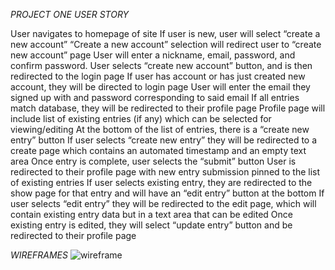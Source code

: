 *PROJECT ONE USER STORY*

User navigates to homepage of site
If user is new, user will select “create a new account”
“Create a new account” selection will redirect user to “create new account” page
User will enter a nickname, email, password, and confirm password.
User selects “create new account” button, and is then redirected to the login page
If user has account or has just created new account, they will be directed to login page
User will enter the email they signed up with and password corresponding to said email
If all entries match database, they will be redirected to their profile page
Profile page will include list of existing entries (if any) which can be selected for viewing/editing
At the bottom of the list of entries, there is a “create new entry” button
If user selects “create new entry” they will be redirected to a create page which contains an automated timestamp and an empty text area
Once entry is complete, user selects the “submit” button
User is redirected to their profile page with new entry submission pinned to the list of existing entries
If user selects existing entry, they are redirected to the show page for that entry and will have an “edit entry” button at the bottom
If user selects “edit entry” they will be redirected to the edit page, which will contain existing entry data but in a text area that can be edited
Once existing entry is edited, they will select “update entry” button and be redirected to their profile page

*WIREFRAMES*
![wireframe](https://imgur.com/nVGjg2D)